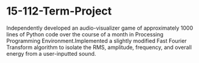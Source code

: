 # 15-112-Term-Project

Independently developed an audio-visualizer game of approximately 1000 lines of Python code over the course of a month in Processing Programming Environment.Implemented a slightly modified Fast Fourier Transform algorithm to isolate the RMS, amplitude, frequency, and overall energy from a user-inputted sound.
